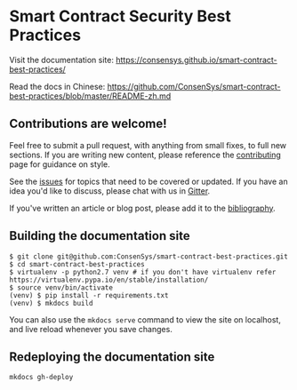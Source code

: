 # Smart Contract Security Best Practices

Visit the documentation site: https://consensys.github.io/smart-contract-best-practices/

Read the docs in Chinese: https://github.com/ConsenSys/smart-contract-best-practices/blob/master/README-zh.md

## Contributions are welcome!
<!-- 
<<<<<<< HEAD
Feel free to submit a pull request, with anything from small fixes, to full new sections. If you are writing new content, please reference the [contributing](https://consensys.github.io/smart-contract-best-practices/about/contributing) page for guidance on style. 
======= -->
Feel free to submit a pull request, with anything from small fixes, to full new sections. If you are writing new content, please reference the [contributing](./docs/about/contributing.md) page for guidance on style. 
<!-- >>>>>>> 7a827c960b9f279cd698d66f63244b83b783ef9a -->

See the [issues](https://github.com/ConsenSys/smart-contract-best-practices/issues) for topics that need to be covered or updated. If you have an idea you'd like to discuss, please chat with us in [Gitter](https://gitter.im/ConsenSys/smart-contract-best-practices).

If you've written an article or blog post, please add it to the [bibliography](./bibliography).  


## Building the documentation site

```
$ git clone git@github.com:ConsenSys/smart-contract-best-practices.git
$ cd smart-contract-best-practices
$ virtualenv -p python2.7 venv # if you don't have virtualenv refer https://virtualenv.pypa.io/en/stable/installation/
$ source venv/bin/activate
(venv) $ pip install -r requirements.txt
(venv) $ mkdocs build
```

You can also use the `mkdocs serve` command to view the site on localhost, and live reload whenever you save changes.

## Redeploying the documentation site

```
mkdocs gh-deploy
```


